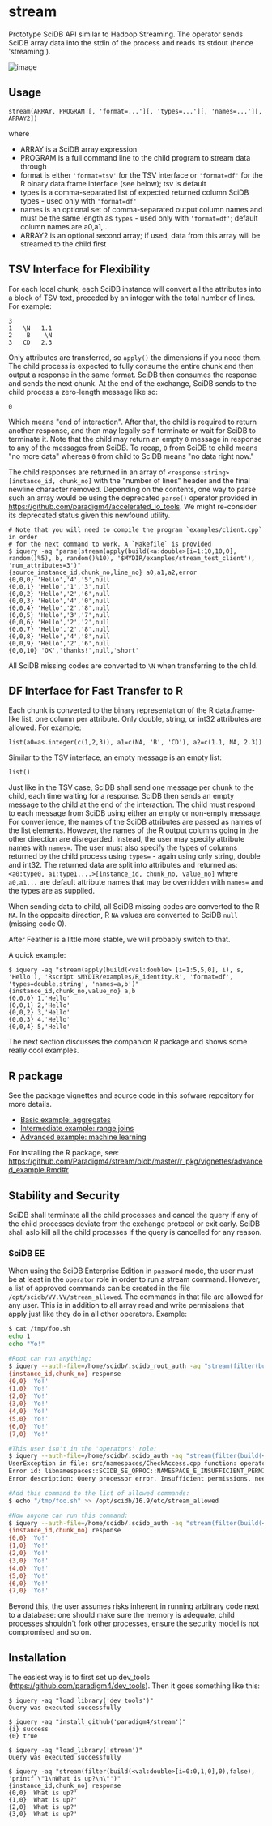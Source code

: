 # stream
Prototype SciDB API similar to Hadoop Streaming. The operator sends SciDB array data into the stdin of the process and reads its stdout (hence 'streaming').

![image](https://cloud.githubusercontent.com/assets/2708498/16286948/b4b649d2-38ad-11e6-903f-489fdc532212.png)

## Usage
```
stream(ARRAY, PROGRAM [, 'format=...'][, 'types=...'][, 'names=...'][, ARRAY2])
```
where

* ARRAY is a SciDB array expression
* PROGRAM is a full command line to the child program to stream data through
* format is either `'format=tsv'` for the TSV interface or `'format=df'` for the R binary data.frame interface (see below); tsv is default
* types is a comma-separated list of expected returned column SciDB types - used only with `'format=df'`
* names is an optional set of comma-separated output column names and must be the same length as `types` - used only with `'format=df'`; default column names are a0,a1,...
* ARRAY2 is an optional second array; if used, data from this array will be streamed to the child first

## TSV Interface for Flexibility

For each local chunk, each SciDB instance will convert all the attributes into a block of TSV text, preceded by an integer with the total number of lines. For example:
```
3
1   \N   1.1
2    B    \N
3   CD   2.3
```
Only attributes are transferred, so `apply()` the dimensions if you need them. The child process is expected to fully consume the entire chunk and then output a response in the same format. SciDB then consumes the response and sends the next chunk. At the end of the exchange, SciDB sends to the child process a zero-length message like so:
```
0
```
Which means "end of interaction". After that, the child is required to return another response, and then may legally self-terminate or wait for SciDB to terminate it. Note that the child may return an empty `0` message in response to any of the messages from SciDB. To recap, `0` from SciDB to child means "no more data" whereas `0` from child to SciDB means "no data right now." 

The child responses are returned in an array of `<response:string> [instance_id, chunk_no]` with the "number of lines" header and the final newline character removed. Depending on the contents, one way to parse such an array would be using the deprecated `parse()` operator provided in https://github.com/paradigm4/accelerated_io_tools. We might re-consider its deprecated status given this newfound utility.

```
# Note that you will need to compile the program `examples/client.cpp` in order 
# for the next command to work. A `Makefile` is provided
$ iquery -aq "parse(stream(apply(build(<a:double>[i=1:10,10,0], random()%5), b, random()%10), '$MYDIR/examples/stream_test_client'), 'num_attributes=3')"
{source_instance_id,chunk_no,line_no} a0,a1,a2,error
{0,0,0} 'Hello','4','5',null
{0,0,1} 'Hello','1','3',null
{0,0,2} 'Hello','2','6',null
{0,0,3} 'Hello','4','0',null
{0,0,4} 'Hello','2','8',null
{0,0,5} 'Hello','3','7',null
{0,0,6} 'Hello','2','2',null
{0,0,7} 'Hello','2','8',null
{0,0,8} 'Hello','4','8',null
{0,0,9} 'Hello','2','6',null
{0,0,10} 'OK','thanks!',null,'short'
```

All SciDB missing codes are converted to `\N` when transferring to the child.

## DF Interface for Fast Transfer to R

Each chunk is converted to the binary representation of the R data.frame-like list, one column per attribute. Only double, string, or int32 attributes are allowed. For example:
```
list(a0=as.integer(c(1,2,3)), a1=c(NA, 'B', 'CD'), a2=c(1.1, NA, 2.3))
```
Similar to the TSV interface, an empty message is an empty list:
```
list()
```
Just like in the TSV case, SciDB shall send one message per chunk to the child, each time waiting for a response. SciDB then sends an empty message to the child at the end of the interaction. The child must respond to each message from SciDB using either an empty or non-empty message. For convenience, the names of the SciDB attributes are passed as names of the list elements. However, the names of the R output columns going in the other direction are disregarded. Instead, the user may specify attribute names with `names=`. The user must also specify the types of columns returned by the child process using `types=` - again using only string, double and int32. The returned data are split into attributes and returned as:
```<a0:type0, a1:type1,...>[instance_id, chunk_no, value_no]```
where `a0,a1,..` are default attribute names that may be overridden with `names=` and the types are as supplied. 

When sending data to child, all SciDB missing codes are converted to the R `NA`. In the opposite direction, R `NA` values are converted to SciDB `null` (missing code 0).

After Feather is a little more stable, we will probably switch to that.

A quick example:
```
$ iquery -aq "stream(apply(build(<val:double> [i=1:5,5,0], i), s, 'Hello'), 'Rscript $MYDIR/examples/R_identity.R', 'format=df', 'types=double,string', 'names=a,b')" 
{instance_id,chunk_no,value_no} a,b
{0,0,0} 1,'Hello'
{0,0,1} 2,'Hello'
{0,0,2} 3,'Hello'
{0,0,3} 4,'Hello'
{0,0,4} 5,'Hello'
```
The next section discusses the companion R package and shows some really cool examples.

## R package

See the package vignettes and source code in this sofware repository for more details.

- [Basic example: aggregates](https://github.com/Paradigm4/stream/blob/master/r_pkg/vignettes/basic_examples.Rmd)
- [Intermediate example: range joins](https://github.com/Paradigm4/stream/blob/master/r_pkg/vignettes/ranges.Rmd)
- [Advanced example: machine learning](https://github.com/Paradigm4/stream/blob/master/r_pkg/vignettes/advanced_example.Rmd)

For installing the R package, see: https://github.com/Paradigm4/stream/blob/master/r_pkg/vignettes/advanced_example.Rmd#r

## Stability and Security

SciDB shall terminate all the child processes and cancel the query if any of the child processes deviate from the exchange protocol or exit early. SciDB shall aslo kill all the child processes if the query is cancelled for any reason.

### SciDB EE

When using the SciDB Enterprise Edition in `password` mode, the user must be at least in the `operator` role in order to run a stream command. However, a list of approved commands can be created in the file `/opt/scidb/VV.VV/stream_allowed`. The commands in that file are allowed for any user. This is in addition to all array read and write permissions that apply just like they do in all other operators. Example:

```bash
$ cat /tmp/foo.sh 
echo 1
echo "Yo!"

#Root can run anything:
$ iquery --auth-file=/home/scidb/.scidb_root_auth -aq "stream(filter(build(<val:double>[i=0:0,1,0],0),false), '/tmp/foo.sh')"
{instance_id,chunk_no} response
{0,0} 'Yo!'
{1,0} 'Yo!'
{2,0} 'Yo!'
{3,0} 'Yo!'
{4,0} 'Yo!'
{5,0} 'Yo!'
{6,0} 'Yo!'
{7,0} 'Yo!'

#This user isn't in the 'operators' role:
$ iquery --auth-file=/home/scidb/.scidb_auth -aq "stream(filter(build(<val:double>[i=0:0,1,0],0),false), '/tmp/foo.sh')"
UserException in file: src/namespaces/CheckAccess.cpp function: operator() line: 73
Error id: libnamespaces::SCIDB_SE_QPROC::NAMESPACE_E_INSUFFICIENT_PERMISSIONS
Error description: Query processor error. Insufficient permissions, need {[(db:)A],} but only have {[(ns:XYZ)lr],[(ns:public)RAclrud],}.

#Add this command to the list of allowed commands:
$ echo "/tmp/foo.sh" >> /opt/scidb/16.9/etc/stream_allowed 

#Now anyone can run this command:
$ iquery --auth-file=/home/scidb/.scidb_auth -aq "stream(filter(build(<val:double>[i=0:0,1,0],0),false), '/tmp/foo.sh')"
{instance_id,chunk_no} response
{0,0} 'Yo!'
{1,0} 'Yo!'
{2,0} 'Yo!'
{3,0} 'Yo!'
{4,0} 'Yo!'
{5,0} 'Yo!'
{6,0} 'Yo!'
{7,0} 'Yo!'
```

Beyond this, the user assumes risks inherent in running arbitrary code next to a database: one should make sure the memory is adequate, child processes shouldn't fork other processes, ensure the security model is not compromised and so on.

## Installation

The easiest way is to first set up dev_tools (https://github.com/paradigm4/dev_tools).
Then it goes something like this:
```
$ iquery -aq "load_library('dev_tools')"
Query was executed successfully

$ iquery -aq "install_github('paradigm4/stream')"
{i} success
{0} true

$ iquery -aq "load_library('stream')"
Query was executed successfully

$ iquery -aq "stream(filter(build(<val:double>[i=0:0,1,0],0),false), 'printf \"1\nWhat is up?\n\"')"
{instance_id,chunk_no} response
{0,0} 'What is up?'
{1,0} 'What is up?'
{2,0} 'What is up?'
{3,0} 'What is up?'
```
